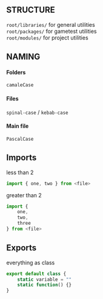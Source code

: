 ## STRUCTURE
`root/libraries/` for general utilities  
`root/packages/` for gametest utilities  
`root/modules/` for project utilities  

## NAMING
#### Folders
`camaleCase`
  
#### Files
`spinal-case` / `kebab-case`

#### Main file
`PascalCase`

## Imports
less than 2
```js
import { one, two } from <file>
```  
greater than 2
```js
import {
	one,
	two,
	three
} from <file>
```

## Exports
everything as class
```js
export default class {
	static variable = ""
	static function() {}
}
```



